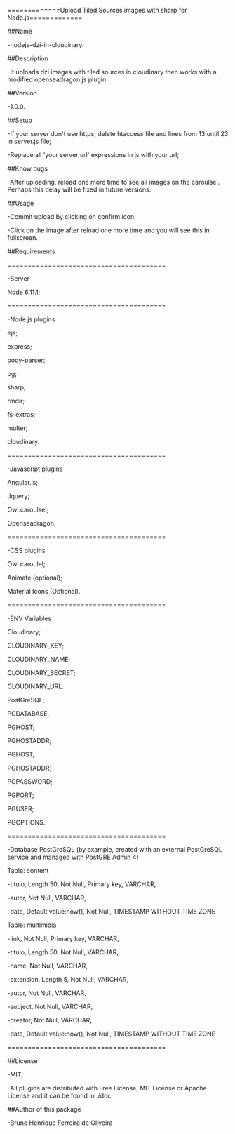 =============Upload Tiled Sources images with sharp for Node.js=============

##Name

-nodejs-dzi-in-cloudinary.

##Description

-It uploads dzi images with tiled sources in cloudinary then works with a modified openseadragon.js plugin.

##Version

-1.0.0.

##Setup

-If your server don't use https, delete htaccess file and lines from 13 until 23 in server.js file;

-Replace all 'your server url' expressions in js with your url;

##Know bugs

-After uploading, reload one more time to see all images on the caroulsel. Perhaps this delay will be fixed in future versions.

##Usage

-Commit upload by clicking on confirm icon;

-Click on the image after reload one more time and you will see this in fullscreen.

##Requirements

=======================================

-Server

 Node 6.11.1;

=======================================

-Node js plugins

 ejs;
 
 express;
 
 body-parser;
 
 pg;
 
 sharp;
 
 rmdir;
 
 fs-extras;
 
 multer;
 
 cloudinary.

=======================================

-Javascript plugins

 Angular.js;
 
 Jquery;
 
 Owl.caroulsel;
 
 Openseadragon.

=======================================

-CSS plugins

 Owl.caroulel;
 
 Animate (optional);
 
 Material Icons (Optional).

=======================================

-ENV Variables

 Cloudinary;
 
  CLOUDINARY_KEY;
  
  CLOUDINARY_NAME;
  
  CLOUDINARY_SECRET;
  
  CLOUDINARY_URL.
  
 PostGreSQL;
 
  PGDATABASE.
  
  PGHOST;
  
  PGHOSTADDR;
  
  PGHOST;
  
  PGHOSTADDR;
  
  PGPASSWORD;
  
  PGPORT;
  
  PGUSER;
  
  PGOPTIONS.

=======================================

-Database PostGreSQL (by example, created with an external PostGreSQL service and managed with PostGRE Admin 4)

Table: content

-titulo, Length 50, Not Null, Primary key, VARCHAR,

-autor, Not Null, VARCHAR,

-date, Default value:now(), Not Null, TIMESTAMP WITHOUT TIME ZONE

Table: multimidia

-link, Not Null, Primary key, VARCHAR,

-titulo, Length 50, Not Null, VARCHAR,

-name, Not Null, VARCHAR,

-extension, Length 5, Not Null, VARCHAR,

-autor, Not Null, VARCHAR,

-subject, Not Null, VARCHAR,

-creator, Not Null, VARCHAR,

-date, Default value:now(), Not Null, TIMESTAMP WITHOUT TIME ZONE

=======================================

##License

-MIT;

-All plugins are distributed with Free License, MIT License or Apache License and it can be found in ./doc.

##Author of this package

-Bruno Henrique Ferreira de Oliveira